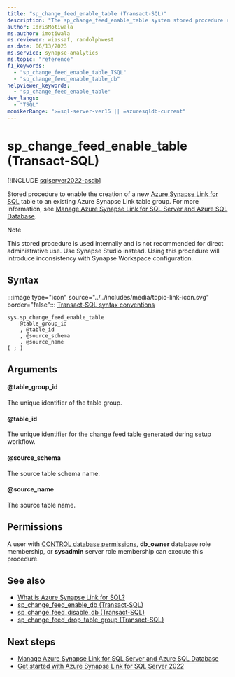 ```yaml
---
title: "sp_change_feed_enable_table (Transact-SQL)"
description: "The sp_change_feed_enable_table system stored procedure enables the creation of a new Azure Synapse Link table to an existing Azure Synapse Link table group."
author: IdrisMotiwala
ms.author: imotiwala
ms.reviewer: wiassaf, randolphwest
ms.date: 06/13/2023
ms.service: synapse-analytics
ms.topic: "reference"
f1_keywords:
  - "sp_change_feed_enable_table_TSQL"
  - "sp_change_feed_enable_table_db"
helpviewer_keywords:
  - "sp_change_feed_enable_table"
dev_langs:
  - "TSQL"
monikerRange: ">=sql-server-ver16 || =azuresqldb-current"
---
```

# sp_change_feed_enable_table (Transact-SQL)

[!INCLUDE [sqlserver2022-asdb](../../includes/applies-to-version/sqlserver2022-asdb.md)]

Stored procedure to enable the creation of a new [Azure Synapse Link for SQL](/azure/synapse-analytics/synapse-link/sql-synapse-link-overview) table to an existing Azure Synapse Link table group. For more information, see [Manage Azure Synapse Link for SQL Server and Azure SQL Database](../../sql-server/synapse-link/synapse-link-sql-server-change-feed-manage.md).

> [!NOTE]  
> This stored procedure is used internally and is not recommended for direct administrative use. Use Synapse Studio instead. Using this procedure will introduce inconsistency with Synapse Workspace configuration.

## Syntax

:::image type="icon" source="../../includes/media/topic-link-icon.svg" border="false"::: [Transact-SQL syntax conventions](../../t-sql/language-elements/transact-sql-syntax-conventions-transact-sql.md)

```syntaxsql
sys.sp_change_feed_enable_table
    @table_group_id
    , @table_id
    , @source_schema
    , @source_name
[ ; ]
```

## Arguments

#### @table_group_id

The unique identifier of the table group.

#### @table_id

The unique identifier for the change feed table generated during setup workflow.

#### @source_schema

The source table schema name.

#### @source_name

The source table name.

## Permissions

A user with [CONTROL database permissions](../security/permissions-database-engine.md), **db_owner** database role membership, or **sysadmin** server role membership can execute this procedure.

## See also

- [What is Azure Synapse Link for SQL?](/azure/synapse-analytics/synapse-link/sql-synapse-link-overview)
- [sp_change_feed_enable_db (Transact-SQL)](sp-change-feed-enable-db.md)
- [sp_change_feed_disable_db (Transact-SQL)](sp-change-feed-disable-db.md)
- [sp_change_feed_drop_table_group (Transact-SQL)](sp-change-feed-drop-table-group.md)

## Next steps

- [Manage Azure Synapse Link for SQL Server and Azure SQL Database](../../sql-server/synapse-link/synapse-link-sql-server-change-feed-manage.md)
- [Get started with Azure Synapse Link for SQL Server 2022](/azure/synapse-analytics/synapse-link/connect-synapse-link-sql-server-2022)
